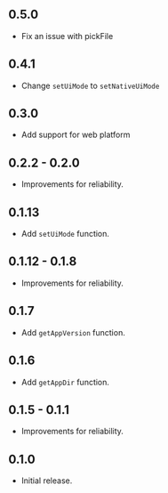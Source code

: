 ## 0.5.0
* Fix an issue with pickFile

## 0.4.1
* Change `setUiMode` to `setNativeUiMode`

## 0.3.0
* Add support for web platform

## 0.2.2 - 0.2.0
* Improvements for reliability.

## 0.1.13
* Add `setUiMode` function.

## 0.1.12 - 0.1.8
* Improvements for reliability.

## 0.1.7
* Add `getAppVersion` function.

## 0.1.6
* Add `getAppDir` function.

## 0.1.5 - 0.1.1
* Improvements for reliability.

## 0.1.0
* Initial release.
